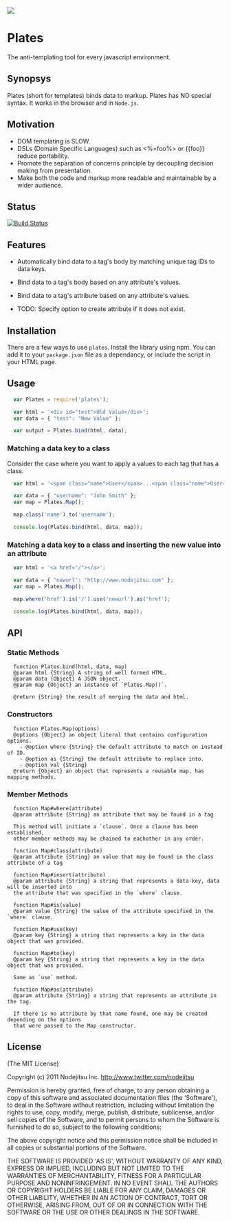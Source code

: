 
![](http://flatironjs.org/img/flatiron.png)

# Plates 
The anti-templating tool for every javascript environment.

## Synopsys

Plates (short for templates) binds data to markup. Plates has NO special syntax. It works in the browser and in `Node.js`.

## Motivation

- DOM templating is SLOW.
- DSLs (Domain Specific Languages) such as <%=foo%> or {{foo}} reduce portability.
- Promote the separation of concerns principle by decoupling decision making from presentation.
- Make both the code and markup more readable and maintainable by a wider audience.

## Status

[![Build Status](https://secure.travis-ci.org/flatiron/plates.png)](http://travis-ci.org/flatiron/plates)

## Features

- Automatically bind data to a tag's body by matching unique tag IDs to data keys.
- Bind data to a tag's body based on any attribute's values.
- Bind data to a tag's attribute based on any attribute's values.

- TODO: Specify option to create attribute if it does not exist.

## Installation
There are a few ways to use `plates`. Install the library using npm. You can add it to your `package.json` file as a dependancy, or include the script in your HTML page.

## Usage

```js
  var Plates = require('plates');

  var html = '<div id="test">Old Value</div>';
  var data = { "test": "New Value" };

  var output = Plates.bind(html, data); 
```

### Matching a data key to a class
Consider the case where you want to apply a values to each tag that has a class.

```js
  var html = '<span class="name">User</span>...<span class="name">User</span>';

  var data = { "username": "John Smith" };
  var map = Plates.Map();

  map.class('name').to('username');

  console.log(Plates.bind(html, data, map));
```

### Matching a data key to a class and inserting the new value into an attribute

```js
  var html = '<a href="/"></a>';

  var data = { "newurl": "http://www.nodejitsu.com" };
  var map = Plates.Map();

  map.where('href').is('/').use('newurl').as('href');

  console.log(Plates.bind(html, data, map));
```

## API

### Static Methods

```
  function Plates.bind(html, data, map)
  @param html {String} A string of well formed HTML.
  @param data {Object} A JSON object.
  @param map {Object} an instance of `Plates.Map()`.

  @return {String} the result of merging the data and html.
```

### Constructors

```
  function Plates.Map(options)
  @options {Object} an object literal that contains configuration options.
    - @option where {String} the default attribute to match on instead of ID.
    - @option as {String} the default attribute to replace into.
    - @option val {String}
  @return {Object} an object that represents a reusable map, has mapping methods.
```

### Member Methods

```
  function Map#where(attribute)
  @param attribute {String} an attribute that may be found in a tag

  This method will initiate a `clause`. Once a clause has been established,
  other member methods may be chained to eachother in any order.
```

```
  function Map#class(attribute)
  @param attribute {String} an value that may be found in the class attribute of a tag
```

```
  function Map#insert(attribute)
  @param attribute {String} a string that represents a data-key, data will be inserted into 
  the attribute that was specified in the `where` clause.
```

```
  function Map#is(value)
  @param value {String} the value of the attribute specified in the `where` clause.
```

```
  function Map#use(key)
  @param key {String} a string that represents a key in the data object that was provided.
```

```
  function Map#to(key)
  @param key {String} a string that represents a key in the data object that was provided.

  Same as `use` method.
```

```
  function Map#as(attribute)
  @param attribute {String} a string that represents an attribute in the tag.

  If there is no attribute by that name found, one may be created depending on the options
  that were passed to the Map constructor.
```

## License

(The MIT License)

Copyright (c) 2011 Nodejitsu Inc. http://www.twitter.com/nodejitsu

Permission is hereby granted, free of charge, to any person obtaining a copy of this software and associated documentation files (the 'Software'), to deal in the Software without restriction, including without limitation the rights to use, copy, modify, merge, publish, distribute, sublicense, and/or sell copies of the Software, and to permit persons to whom the Software is furnished to do so, subject to the following conditions:

The above copyright notice and this permission notice shall be included in all copies or substantial portions of the Software.

THE SOFTWARE IS PROVIDED 'AS IS', WITHOUT WARRANTY OF ANY KIND, EXPRESS OR IMPLIED, INCLUDING BUT NOT LIMITED TO THE WARRANTIES OF MERCHANTABILITY, FITNESS FOR A PARTICULAR PURPOSE AND NONINFRINGEMENT. IN NO EVENT SHALL THE AUTHORS OR COPYRIGHT HOLDERS BE LIABLE FOR ANY CLAIM, DAMAGES OR OTHER LIABILITY, WHETHER IN AN ACTION OF CONTRACT, TORT OR OTHERWISE, ARISING FROM, OUT OF OR IN CONNECTION WITH THE SOFTWARE OR THE USE OR OTHER DEALINGS IN THE SOFTWARE.
